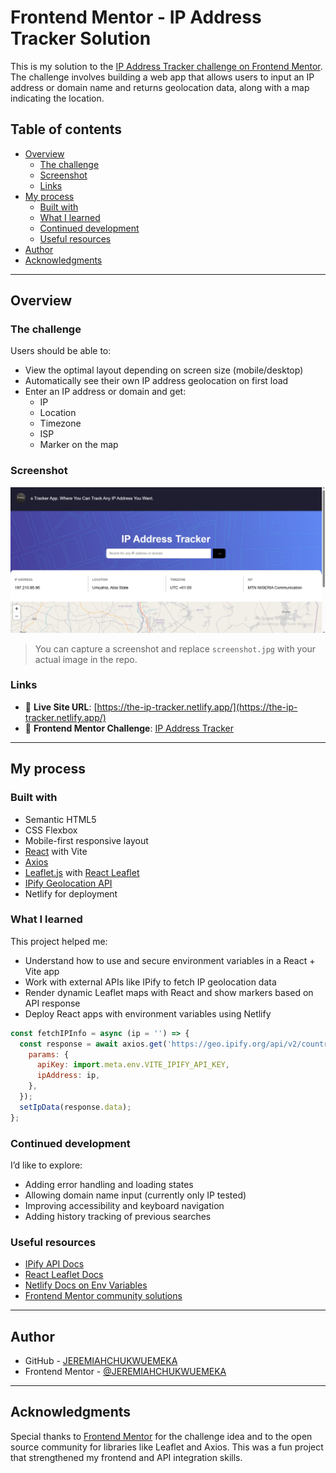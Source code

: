 # Frontend Mentor - IP Address Tracker Solution

This is my solution to the [IP Address Tracker challenge on Frontend Mentor](https://www.frontendmentor.io/challenges/ip-address-tracker-I8-0yYAH0). The challenge involves building a web app that allows users to input an IP address or domain name and returns geolocation data, along with a map indicating the location.

## Table of contents

- [Overview](#overview)
  - [The challenge](#the-challenge)
  - [Screenshot](#screenshot)
  - [Links](#links)
- [My process](#my-process)
  - [Built with](#built-with)
  - [What I learned](#what-i-learned)
  - [Continued development](#continued-development)
  - [Useful resources](#useful-resources)
- [Author](#author)
- [Acknowledgments](#acknowledgments)

---

## Overview

### The challenge

Users should be able to:

- View the optimal layout depending on screen size (mobile/desktop)
- Automatically see their own IP address geolocation on first load
- Enter an IP address or domain and get:
  - IP
  - Location
  - Timezone
  - ISP
  - Marker on the map

### Screenshot

![Screenshot of IP Tracker](./public/screenshot%20.jpg)

> You can capture a screenshot and replace `screenshot.jpg` with your actual image in the repo.

### Links

- 🔗 **Live Site URL**: [https://the-ip-tracker.netlify.app/](https://the-ip-tracker.netlify.app/)
- 🧠 **Frontend Mentor Challenge**: [IP Address Tracker](https://www.frontendmentor.io/challenges/ip-address-tracker-I8-0yYAH0)

---

## My process

### Built with

- Semantic HTML5
- CSS Flexbox
- Mobile-first responsive layout
- [React](https://reactjs.org/) with Vite
- [Axios](https://axios-http.com/)
- [Leaflet.js](https://leafletjs.com/) with [React Leaflet](https://react-leaflet.js.org/)
- [IPify Geolocation API](https://geo.ipify.org/)
- Netlify for deployment

### What I learned

This project helped me:

- Understand how to use and secure environment variables in a React + Vite app
- Work with external APIs like IPify to fetch IP geolocation data
- Render dynamic Leaflet maps with React and show markers based on API response
- Deploy React apps with environment variables using Netlify

```js
const fetchIPInfo = async (ip = '') => {
  const response = await axios.get('https://geo.ipify.org/api/v2/country,city', {
    params: {
      apiKey: import.meta.env.VITE_IPIFY_API_KEY,
      ipAddress: ip,
    },
  });
  setIpData(response.data);
};
```

### Continued development

I’d like to explore:

- Adding error handling and loading states
- Allowing domain name input (currently only IP tested)
- Improving accessibility and keyboard navigation
- Adding history tracking of previous searches

### Useful resources

- [IPify API Docs](https://geo.ipify.org/)
- [React Leaflet Docs](https://react-leaflet.js.org/)
- [Netlify Docs on Env Variables](https://docs.netlify.com/environment-variables/overview/)
- [Frontend Mentor community solutions](https://www.frontendmentor.io/solutions)

---

## Author

- GitHub - [JEREMIAHCHUKWUEMEKA](https://github.com/JEREMIAHCHUKWUEMEKA)
- Frontend Mentor - [@JEREMIAHCHUKWUEMEKA](https://www.frontendmentor.io/profile/JEREMIAHCHUKWUEMEKA)

---

## Acknowledgments

Special thanks to [Frontend Mentor](https://www.frontendmentor.io/) for the challenge idea and to the open source community for libraries like Leaflet and Axios. This was a fun project that strengthened my frontend and API integration skills.
